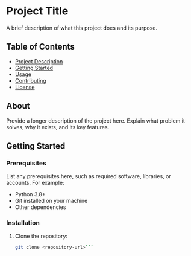# Project Title

A brief description of what this project does and its purpose.

## Table of Contents

- [Project Description](#About)
- [Getting Started](#getting-started)
- [Usage](#usage)
- [Contributing](#contributing)
- [License](#license)

## About

Provide a longer description of the project here. Explain what problem it solves, why it exists, and its key features.

## Getting Started

### Prerequisites

List any prerequisites here, such as required software, libraries, or accounts. For example:

- Python 3.8+
- Git installed on your machine
- Other dependencies

### Installation

1. Clone the repository:

   ```bash
   git clone <repository-url>```
